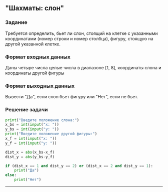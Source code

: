 ## "Шахматы: слон"

### Задание

Требуется определить, бьет ли слон, стоящий на клетке с указанными координатами (номер строки и номер столбца), фигуру, стоящую на другой указанной клетке.

### Формат входных данных

Даны четыре числа целые числа в диапазоне [1, 8], координаты слона и координаты другой фигуры

### Формат выходных данных

Вывести "Да", если слон бьет фигуру или "Нет", если не бьет.

### Решение задачи

```python
print("Введите положение слона:")
x_bs = int(input("x: "))
y_bs = int(input("y: "))
print("Введите положение другой фигуры:")
x_f = int(input("x: "))
y_f = int(input("y: "))

dist_x = abs(x_bs-x_f)
dist_y = abs(y_bs-y_f)

if (dist_x == 1 and dist_y == 2) or (dist_x == 2 and dist_y == 1):
    print("Да")
else:
    print("Нет")

```

---

